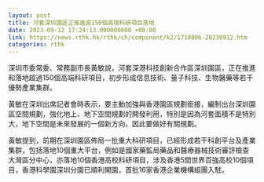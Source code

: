 ```yaml
---
layout: post
title: 河套深圳園區正推進逾150個高端科研項目落地
date: 2023-09-12 17:24:13.000000000 +08:00
link: https://news.rthk.hk/rthk/ch/component/k2/1718006-20230912.htm
categories: rthk
---
```


深圳市委常委、常務副市長黃敏說，河套深港科技創新合作區深圳園區，正在推進和落地超過150個高端科研項目，初步形成信息技術、量子科技、生物醫藥等若干優勢產業集群。

黃敏在深圳出席記者會時表示，要主動加強與香港園區規劃銜接，編制出台深圳園區空間規劃，強化地上、地下空間規劃的開發利用，特別是因為河套面積不是特別大，地下空間是未來發展的一個新方向，因此要做好有關規劃。

黃敏提到，前期在深圳園區佈局一批重大科研項目，已經形成若干科創平台及產業集群，包括落地10個重大平台，例如是國家藥監局藥品和醫療器械技術審評檢查大灣區分中心，亦落地10個香港高校科研項目，涉及香港5間世界百強高校10個項目，香港科學園深圳分園已順利開園，首批16家香港企業機構組團入駐。

